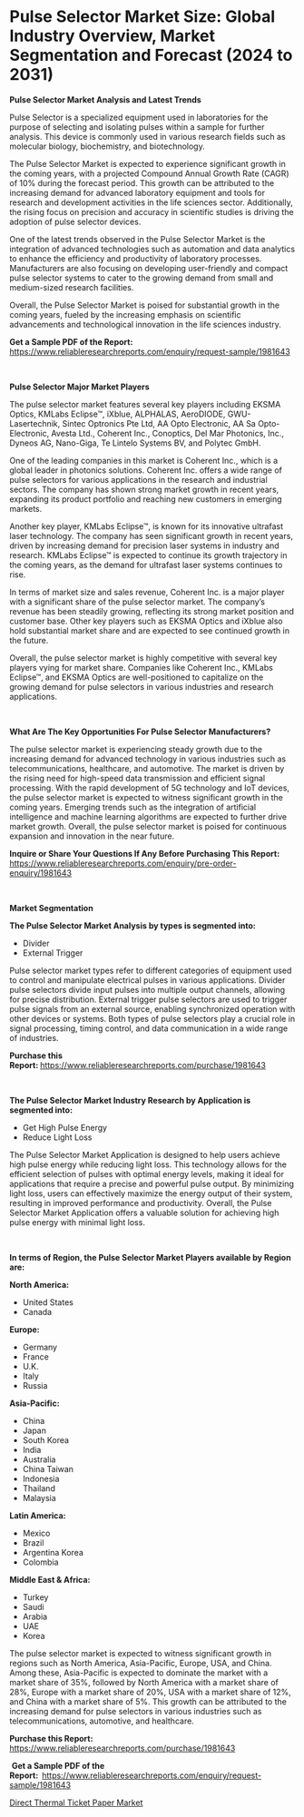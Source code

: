 <p><h1>Pulse Selector Market Size: Global Industry Overview, Market Segmentation and Forecast (2024 to 2031)</h1></p><p><strong>Pulse Selector Market Analysis and Latest Trends</strong></p>
<p><p>Pulse Selector is a specialized equipment used in laboratories for the purpose of selecting and isolating pulses within a sample for further analysis. This device is commonly used in various research fields such as molecular biology, biochemistry, and biotechnology.</p><p>The Pulse Selector Market is expected to experience significant growth in the coming years, with a projected Compound Annual Growth Rate (CAGR) of 10% during the forecast period. This growth can be attributed to the increasing demand for advanced laboratory equipment and tools for research and development activities in the life sciences sector. Additionally, the rising focus on precision and accuracy in scientific studies is driving the adoption of pulse selector devices.</p><p>One of the latest trends observed in the Pulse Selector Market is the integration of advanced technologies such as automation and data analytics to enhance the efficiency and productivity of laboratory processes. Manufacturers are also focusing on developing user-friendly and compact pulse selector systems to cater to the growing demand from small and medium-sized research facilities.</p><p>Overall, the Pulse Selector Market is poised for substantial growth in the coming years, fueled by the increasing emphasis on scientific advancements and technological innovation in the life sciences industry.</p></p>
<p><strong>Get a Sample PDF of the Report:&nbsp;</strong> <a href="https://www.reliableresearchreports.com/enquiry/request-sample/1981643">https://www.reliableresearchreports.com/enquiry/request-sample/1981643</a></p>
<p>&nbsp;</p>
<p><strong>Pulse Selector Major Market Players</strong></p>
<p><p>The pulse selector market features several key players including EKSMA Optics, KMLabs Eclipse™, iXblue, ALPHALAS, AeroDIODE, GWU-Lasertechnik, Sintec Optronics Pte Ltd, AA Opto Electronic, AA Sa Opto-Electronic, Avesta Ltd., Coherent Inc., Conoptics, Del Mar Photonics, Inc., Dyneos AG, Nano-Giga, Te Lintelo Systems BV, and Polytec GmbH. </p><p>One of the leading companies in this market is Coherent Inc., which is a global leader in photonics solutions. Coherent Inc. offers a wide range of pulse selectors for various applications in the research and industrial sectors. The company has shown strong market growth in recent years, expanding its product portfolio and reaching new customers in emerging markets.</p><p>Another key player, KMLabs Eclipse™, is known for its innovative ultrafast laser technology. The company has seen significant growth in recent years, driven by increasing demand for precision laser systems in industry and research. KMLabs Eclipse™ is expected to continue its growth trajectory in the coming years, as the demand for ultrafast laser systems continues to rise.</p><p>In terms of market size and sales revenue, Coherent Inc. is a major player with a significant share of the pulse selector market. The company’s revenue has been steadily growing, reflecting its strong market position and customer base. Other key players such as EKSMA Optics and iXblue also hold substantial market share and are expected to see continued growth in the future.</p><p>Overall, the pulse selector market is highly competitive with several key players vying for market share. Companies like Coherent Inc., KMLabs Eclipse™, and EKSMA Optics are well-positioned to capitalize on the growing demand for pulse selectors in various industries and research applications.</p></p>
<p>&nbsp;</p>
<p><strong>What Are The Key Opportunities For Pulse Selector Manufacturers?</strong></p>
<p><p>The pulse selector market is experiencing steady growth due to the increasing demand for advanced technology in various industries such as telecommunications, healthcare, and automotive. The market is driven by the rising need for high-speed data transmission and efficient signal processing. With the rapid development of 5G technology and IoT devices, the pulse selector market is expected to witness significant growth in the coming years. Emerging trends such as the integration of artificial intelligence and machine learning algorithms are expected to further drive market growth. Overall, the pulse selector market is poised for continuous expansion and innovation in the near future.</p></p>
<p><strong>Inquire or Share Your Questions If Any Before Purchasing This Report:</strong> <a href="https://www.reliableresearchreports.com/enquiry/pre-order-enquiry/1981643">https://www.reliableresearchreports.com/enquiry/pre-order-enquiry/1981643</a></p>
<p>&nbsp;</p>
<p><strong>Market Segmentation</strong></p>
<p><strong>The Pulse Selector Market Analysis by types is segmented into:</strong></p>
<p><ul><li>Divider</li><li>External Trigger</li></ul></p>
<p><p>Pulse selector market types refer to different categories of equipment used to control and manipulate electrical pulses in various applications. Divider pulse selectors divide input pulses into multiple output channels, allowing for precise distribution. External trigger pulse selectors are used to trigger pulse signals from an external source, enabling synchronized operation with other devices or systems. Both types of pulse selectors play a crucial role in signal processing, timing control, and data communication in a wide range of industries.</p></p>
<p><strong>Purchase this Report:&nbsp;</strong><a href="https://www.reliableresearchreports.com/purchase/1981643">https://www.reliableresearchreports.com/purchase/1981643</a></p>
<p>&nbsp;</p>
<p><strong>The Pulse Selector Market Industry Research by Application is segmented into:</strong></p>
<p><ul><li>Get High Pulse Energy</li><li>Reduce Light Loss</li></ul></p>
<p><p>The Pulse Selector Market Application is designed to help users achieve high pulse energy while reducing light loss. This technology allows for the efficient selection of pulses with optimal energy levels, making it ideal for applications that require a precise and powerful pulse output. By minimizing light loss, users can effectively maximize the energy output of their system, resulting in improved performance and productivity. Overall, the Pulse Selector Market Application offers a valuable solution for achieving high pulse energy with minimal light loss.</p></p>
<p>&nbsp;</p>
<p><strong>In terms of Region, the Pulse Selector Market Players available by Region are:</strong></p>
<p>
    <p> <strong> North America: </strong>
        <ul>
            <li>United States</li>
            <li>Canada</li>
        </ul>
        </p> 
    <p> <strong> Europe: </strong>
        <ul>
            <li>Germany</li>
            <li>France</li>
            <li>U.K.</li>
            <li>Italy</li>
            <li>Russia</li>
        </ul>
        </p> 
    <p> <strong> Asia-Pacific: </strong>
        <ul>
            <li>China</li>
            <li>Japan</li>
            <li>South Korea</li>
            <li>India</li>
            <li>Australia</li>
            <li>China Taiwan</li>
            <li>Indonesia</li>
            <li>Thailand</li>
            <li>Malaysia</li>
        </ul>
        </p> 
    <p> <strong> Latin America: </strong>
        <ul>
            <li>Mexico</li>
            <li>Brazil</li>
            <li>Argentina Korea</li>
            <li>Colombia</li>
        </ul>
        </p> 
    <p> <strong> Middle East & Africa: </strong>
        <ul>
            <li>Turkey</li>
            <li>Saudi</li>
            <li>Arabia</li>
            <li>UAE</li>
            <li>Korea</li>
        </ul>
    </p>
    </p>
<p><p>The pulse selector market is expected to witness significant growth in regions such as North America, Asia-Pacific, Europe, USA, and China. Among these, Asia-Pacific is expected to dominate the market with a market share of 35%, followed by North America with a market share of 28%, Europe with a market share of 20%, USA with a market share of 12%, and China with a market share of 5%. This growth can be attributed to the increasing demand for pulse selectors in various industries such as telecommunications, automotive, and healthcare.</p></p>
<p><strong>Purchase this Report: </strong><a href="https://www.reliableresearchreports.com/purchase/1981643">https://www.reliableresearchreports.com/purchase/1981643</a></p>
<p>&nbsp;<strong>Get a Sample PDF of the Report:&nbsp;&nbsp;</strong><a href="https://www.reliableresearchreports.com/enquiry/request-sample/1981643">https://www.reliableresearchreports.com/enquiry/request-sample/1981643</a></p>
<p><strong></strong></p>
<p><p><a href="https://bubble-tree-ea4.notion.site/Direct-Thermal-Ticket-Paper-Market-Provides-a-Comprehensive-Analysis-Including-a-Macro-Overview-of-t-f7a7dc3c1ce14eb393f59f241cdbf962">Direct Thermal Ticket Paper Market</a></p></p>